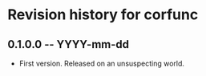 # Revision history for corfunc

## 0.1.0.0  -- YYYY-mm-dd

* First version. Released on an unsuspecting world.

